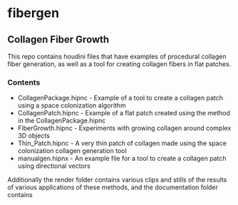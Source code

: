 # fibergen
## Collagen Fiber Growth

This repo contains houdini files that have examples of procedural collagen fiber generation, as well as a tool for creating collagen fibers in flat patches.

### Contents

* CollagenPackage.hipnc - Example of a tool to create a collagen patch using a space colonization algorithm
* CollagenPatch.hipnc - Example of a flat patch created using the method in the CollagenPackage.hipnc
* FiberGrowth.hipnc - Experiments with growing collagen around complex 3D objects
* Thin_Patch.hipnc - A very thin patch of collagen made using the space colonization collagen generation tool
* manualgen.hipnx - An example file for a tool to create a collagen patch using directional vectors

Additionally the render folder contains various clips and stills of the results of various applications of these methods, and the documentation folder contains
